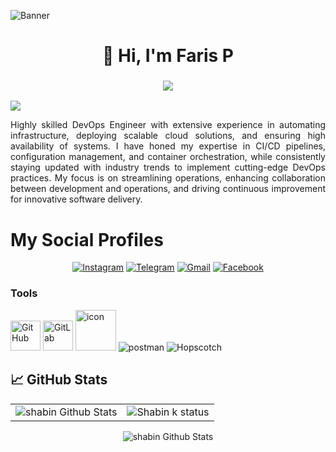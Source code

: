 ![Banner](https://res.cloudinary.com/superfolio/image/upload/v1620689979/68747470733a2f2f692e70696e696d672e636f6d2f6f726967696e616c732f63362f33332f63322f63363333633230656465383266306530636564376435373064626533613166332e676966_yjuh2s.gif)
<h1 align="center">👋 Hi, I'm Faris P </h1>
<h3 align="center"> <img src="https://readme-typing-svg.herokuapp.com?color=0357F7&lines=DevOps+Engineer+%3A)" /> </h3>

![](https://komarev.com/ghpvc/?username=Farisvtp1000&color=blueviolet&style=flat)
<p align="justify"> 
Highly skilled DevOps Engineer with extensive experience in automating infrastructure, deploying scalable cloud solutions, and ensuring high availability of systems. I have honed my expertise in CI/CD pipelines, configuration management, and container orchestration, while consistently staying updated with industry trends to implement cutting-edge DevOps practices. My focus is on streamlining operations, enhancing collaboration between development and operations, and driving continuous improvement for innovative software delivery.
 
</p>

# My Social Profiles
<p align="center">
<a href="https://www.instagram.com/farixhh.__/" target="_blank"><img alt="Instagram" src="https://img.shields.io/badge/Faris P-%23E4405F.svg?&style=for-the-badge&logo=Instagram&logoColor=white"/></a>
<a href="https://t.me/eric" target="_blank"><img alt="Telegram" src="https://img.shields.io/badge/Faris P-2CA5E0?style=for-the-badge&logo=telegram&logoColor=white"/></a>
 <a href="hellofaris7@gmail.com"><img alt="Gmail" src="https://img.shields.io/badge/Faris P-D14836?style=for-the-badge&logo=gmail&logoColor=white"/></a>
<a href="https://www.linkedin.com/in/farisp/" target="_blank"><img alt="Facebook" src="https://img.shields.io/badge/Faris P-%231877F2.svg?&style=for-the-badge&logo=Linkedin&logoColor=white"/></a>
</p>




<h3 align="left">Tools</h3>
<div align="left">
 <img src="https://user-images.githubusercontent.com/25181517/192108374-8da61ba1-99ec-41d7-80b8-fb2f7c0a4948.png" width="48" height="48" alt="GitHub" />
 <img src="https://user-images.githubusercontent.com/25181517/192108376-c675d39b-90f6-4073-bde6-5a9291644657.png" width="48" height="48" alt="GitLab" />
 <img src="https://techstack-generator.vercel.app/docker-icon.svg" alt="icon" width="65" height="65" />
 <img alt="postman" src="https://img.shields.io/badge/Postman-%23ED8B00.svg?style=for-the-badge&logo=Postman&logoColor=white"/>
 <img alt="Hopscotch" src="https://img.shields.io/badge/Hopscotch-4EA94B?style=for-the-badge&logo=Hopscotch&logoColor=white"/>
</div>



## &#x1f4c8; GitHub Stats
 
 <table>
  <tr>
    <td><img src="https://github-readme-stats.vercel.app/api?username=SHABIN-K&show_icons=true&theme=dark&locale=en" alt="shabin Github Stats" /></td>
    <td><img align="center" src="https://github-readme-streak-stats.herokuapp.com/?user=SHABIN-K&theme=dark" alt="Shabin k status" /></td>
  </tr>
</table>

<div align="center">
    <p><img src="https://github-readme-stats.vercel.app/api/top-langs?username=SHABIN-K&show_icons=true&theme=dark&locale=en&layout=compact" alt="shabin Github Stats" /></p>
 </div>
 
